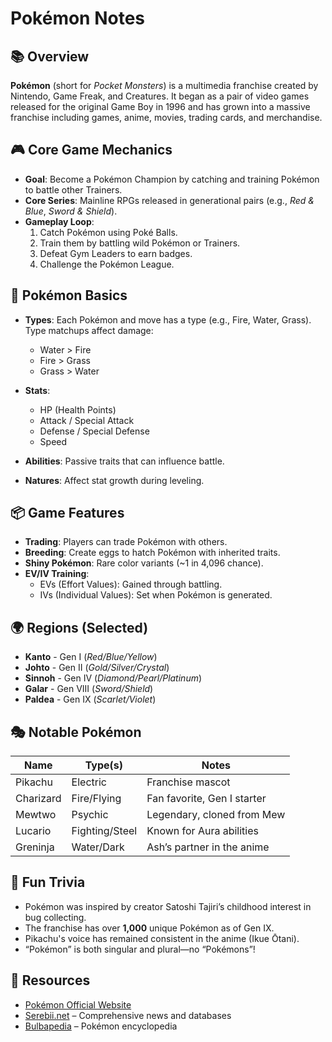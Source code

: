 # Pokémon Notes

## 📚 Overview

**Pokémon** (short for *Pocket Monsters*) is a multimedia franchise created by Nintendo, Game Freak, and Creatures. It began as a pair of video games released for the original Game Boy in 1996 and has grown into a massive franchise including games, anime, movies, trading cards, and merchandise.

## 🎮 Core Game Mechanics

- **Goal**: Become a Pokémon Champion by catching and training Pokémon to battle other Trainers.
- **Core Series**: Mainline RPGs released in generational pairs (e.g., *Red & Blue*, *Sword & Shield*).
- **Gameplay Loop**:
  1. Catch Pokémon using Poké Balls.
  2. Train them by battling wild Pokémon or Trainers.
  3. Defeat Gym Leaders to earn badges.
  4. Challenge the Pokémon League.

## 🧬 Pokémon Basics

- **Types**: Each Pokémon and move has a type (e.g., Fire, Water, Grass). Type matchups affect damage:
  - Water > Fire
  - Fire > Grass
  - Grass > Water
- **Stats**:
  - HP (Health Points)
  - Attack / Special Attack
  - Defense / Special Defense
  - Speed

- **Abilities**: Passive traits that can influence battle.
- **Natures**: Affect stat growth during leveling.

## 📦 Game Features

- **Trading**: Players can trade Pokémon with others.
- **Breeding**: Create eggs to hatch Pokémon with inherited traits.
- **Shiny Pokémon**: Rare color variants (~1 in 4,096 chance).
- **EV/IV Training**:
  - EVs (Effort Values): Gained through battling.
  - IVs (Individual Values): Set when Pokémon is generated.

## 🌍 Regions (Selected)

- **Kanto** - Gen I (*Red/Blue/Yellow*)
- **Johto** - Gen II (*Gold/Silver/Crystal*)
- **Sinnoh** - Gen IV (*Diamond/Pearl/Platinum*)
- **Galar** - Gen VIII (*Sword/Shield*)
- **Paldea** - Gen IX (*Scarlet/Violet*)

## 🎭 Notable Pokémon

| Name      | Type(s)      | Notes                         |
|-----------|--------------|-------------------------------|
| Pikachu   | Electric     | Franchise mascot              |
| Charizard | Fire/Flying  | Fan favorite, Gen I starter   |
| Mewtwo    | Psychic      | Legendary, cloned from Mew    |
| Lucario   | Fighting/Steel | Known for Aura abilities    |
| Greninja  | Water/Dark   | Ash’s partner in the anime    |

## 🧠 Fun Trivia

- Pokémon was inspired by creator Satoshi Tajiri’s childhood interest in bug collecting.
- The franchise has over **1,000** unique Pokémon as of Gen IX.
- Pikachu's voice has remained consistent in the anime (Ikue Ōtani).
- “Pokémon” is both singular and plural—no “Pokémons”!

## 🔗 Resources

- [Pokémon Official Website](https://www.pokemon.com/)
- [Serebii.net](https://www.serebii.net/) – Comprehensive news and databases
- [Bulbapedia](https://bulbapedia.bulbagarden.net/) – Pokémon encyclopedia
